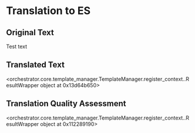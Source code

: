 # Translation to ES

## Original Text
Test text

## Translated Text
<orchestrator.core.template_manager.TemplateManager.register_context.<locals>.ResultWrapper object at 0x13d64b650>

## Translation Quality Assessment
<orchestrator.core.template_manager.TemplateManager.register_context.<locals>.ResultWrapper object at 0x112289190>